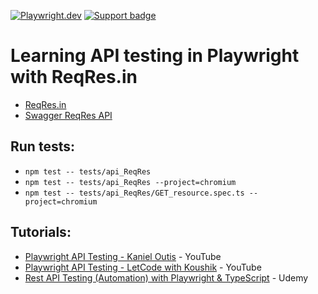[![Playwright.dev](https://img.shields.io/badge/API%20reference-Playwright-D0422C.svg)](https://playwright.dev/docs/api/class-playwright)
[![Support badge](https://img.shields.io/badge/stackoverflow-Playwright-45ba4b.svg?logo=stackoverflow)](https://stackoverflow.com/questions/tagged/playwright) 

# Learning API testing in Playwright with ReqRes.in

- [ReqRes.in](https://reqres.in/) 
- [Swagger ReqRes API](https://reqres.in/api-docs/) 

## Run tests:
- `npm test -- tests/api_ReqRes`
- `npm test -- tests/api_ReqRes --project=chromium`
- `npm test -- tests/api_ReqRes/GET_resource.spec.ts --project=chromium`

## Tutorials:

- [Playwright API Testing - Kaniel Outis](https://www.youtube.com/watch?v=S12sspgH8es&list=PL-hNDoK1-od_HpjnFwFZnjKpIs_D-lEpn) - YouTube
- [Playwright API Testing - LetCode with Koushik](https://www.youtube.com/watch?v=deEK0lHrC-w&t=1441s) - YouTube
- [Rest API Testing (Automation) with Playwright & TypeScript](https://www.udemy.com/course/rest-api-testing-automation-with-playwright-typescript) - Udemy